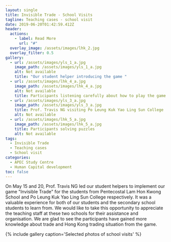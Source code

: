 ```yaml
---
layout: single
title: Invisible Trade - School Visits
tagline: Teaching cases - school visit
date: 2019-06-20T01:42:59.412Z
header:
  actions:
    - label: Read More
      url: "#"
  overlay_image: /assets/images/lhk_2.jpg
  overlay_filter: 0.5
gallery:
  - url: /assets/images/yls_1_a.jpg
    image_path: /assets/images/yls_1_a.jpg
    alt: Not available
    title: "Our student helper introducing the game "
  - url: /assets/images/lhk_4_a.jpg
    image_path: /assets/images/lhk_4_a.jpg
    alt: Not available
    title: Participants listening carefully about how to play the game
  - url: /assets/images/yls_3_a.jpg
    image_path: /assets/images/yls_3_a.jpg
    title: Prof. Travis NG visiting Po Leung Kuk Yao Ling Sun College
    alt: Not available
  - url: /assets/images/lhk_5_a.jpg
    image_path: /assets/images/lhk_5_a.jpg
    title: Participants solving puzzles
    alt: Not available
tags:
  - Invisible Trade
  - Teaching cases
  - School visit
categories:
  - APEC Study Centre
  - Human Capital development
toc: false
---
```

On May 15 and 20, Prof. Travis NG led our student helpers to implement our game "Invisible Trade" for the students from Pentecostal Lam Hon Kwong School and Po Leung Kuk Yao Ling Sun College respectively. It was a valuable experience for both of our students and the secondary school students to learn from. We would like to take this opportunity to appreciate the teaching staff at these two schools for their assistance and organisation. We are glad to see the participants have gained more knowledge about trade and Hong Kong trading situation from the game.

{% include gallery caption='Selected photos of school visits' %}